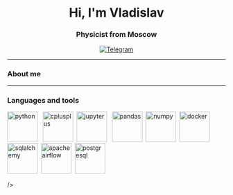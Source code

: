 <div id="header" align="center">
  <h1>Hi, I'm Vladislav</h1>
  <h3>Physicist from Moscow</h3>
</div>
<div id="contacts" align="center">
  <a href="https://web.telegram.org/k/#@vwv_inc">
    <img src="https://img.shields.io/badge/Telegram-blue?style=for-the-badge&logo=telegram&logoColor=white" alt="Telegram"/>
  </a>
</div>

---

<h3>About me</h3>


---

<h3>Languages and tools</h3>
<div>
  <img src="https://cdn.jsdelivr.net/gh/devicons/devicon/icons/python/python-original-wordmark.svg" title="python" width="70" height="70"/> &nbsp;
  <img src="https://cdn.jsdelivr.net/gh/devicons/devicon/icons/cplusplus/cplusplus-original.svg" title="cplusplus" width="70" height="70"/>&nbsp;
  <img src="https://cdn.jsdelivr.net/gh/devicons/devicon/icons/jupyter/jupyter-original-wordmark.svg" title="jupyter" width="70" height="70"/> &nbsp;
  <img src="https://cdn.jsdelivr.net/gh/devicons/devicon/icons/pandas/pandas-original-wordmark.svg" title="pandas" width="70" height="70"/>&nbsp;
  <img src="https://cdn.jsdelivr.net/gh/devicons/devicon/icons/numpy/numpy-original-wordmark.svg" title="numpy" width="70" height="70"/>&nbsp;
  <img src="https://cdn.jsdelivr.net/gh/devicons/devicon/icons/docker/docker-original-wordmark.svg" title="docker" width="70" height="70"/>&nbsp;
  <img src="https://cdn.jsdelivr.net/gh/devicons/devicon/icons/sqlalchemy/sqlalchemy-original-wordmark.svg" title="sqlalchemy" width="70" height="70"/>&nbsp;
  <img src="https://cdn.jsdelivr.net/gh/devicons/devicon/icons/apacheairflow/apacheairflow-original-wordmark.svg" title="apacheairflow" width="70" height="70"/>&nbsp;
  <img src="https://cdn.jsdelivr.net/gh/devicons/devicon/icons/postgresql/postgresql-original-wordmark.svg" title="postgresql" width="70" height="70"/>&nbsp;
          
  />
          
          
          

          
</div>
            
<!---          
### My stats:
[![GitHub Streak](http://github-readme-streak-stats.herokuapp.com?user=VladislavVoskoboinik&theme=dark&background=000000)](https://git.io/streak-stats)

[![Top Langs](https://github-readme-stats.vercel.app/api/top-langs/?username=VladislavVoskoboinik)](https://github.com/anuraghazra/github-readme-stats)

--->
<!---
VladislavVoskoboinik/VladislavVoskoboinik is a ✨ special ✨ repository because its `README.md` (this file) appears on your GitHub profile.
You can click the Preview link to take a look at your changes.
--->
